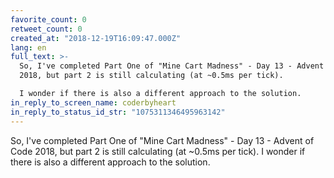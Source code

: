 ```yaml
---
favorite_count: 0
retweet_count: 0
created_at: "2018-12-19T16:09:47.000Z"
lang: en
full_text: >-
  So, I've completed Part One of "Mine Cart Madness" - Day 13 - Advent of Code
  2018, but part 2 is still calculating (at ~0.5ms per tick). 

  I wonder if there is also a different approach to the solution.
in_reply_to_screen_name: coderbyheart
in_reply_to_status_id_str: "1075311346495963142"
---
```


So, I've completed Part One of "Mine Cart Madness" - Day 13 - Advent of Code
2018, but part 2 is still calculating (at ~0.5ms per tick). I wonder if there is
also a different approach to the solution.

